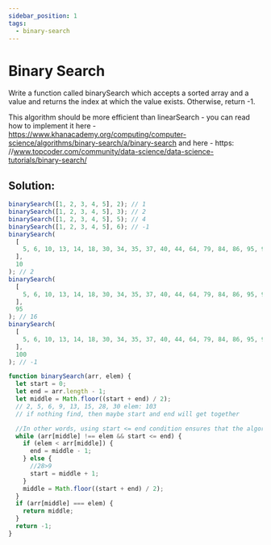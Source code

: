```yaml
---
sidebar_position: 1
tags:
  - binary-search
---
```


# Binary Search

Write a function called binarySearch which accepts a sorted array and a value and returns the index at which the value exists. Otherwise, return -1.

This algorithm should be more efficient than linearSearch - you can read how to implement it here - https://www.khanacademy.org/computing/computer-science/algorithms/binary-search/a/binary-search and here - https: //www.topcoder.com/community/data-science/data-science-tutorials/binary-search/

## Solution:

```jsx
binarySearch([1, 2, 3, 4, 5], 2); // 1
binarySearch([1, 2, 3, 4, 5], 3); // 2
binarySearch([1, 2, 3, 4, 5], 5); // 4
binarySearch([1, 2, 3, 4, 5], 6); // -1
binarySearch(
  [
    5, 6, 10, 13, 14, 18, 30, 34, 35, 37, 40, 44, 64, 79, 84, 86, 95, 96, 98, 99,
  ],
  10
); // 2
binarySearch(
  [
    5, 6, 10, 13, 14, 18, 30, 34, 35, 37, 40, 44, 64, 79, 84, 86, 95, 96, 98, 99,
  ],
  95
); // 16
binarySearch(
  [
    5, 6, 10, 13, 14, 18, 30, 34, 35, 37, 40, 44, 64, 79, 84, 86, 95, 96, 98, 99,
  ],
  100
); // -1

function binarySearch(arr, elem) {
  let start = 0;
  let end = arr.length - 1;
  let middle = Math.floor((start + end) / 2);
  // 2, 5, 6, 9, 13, 15, 28, 30 elem: 103
  // if nothing find, then maybe start and end will get together

  //In other words, using start <= end condition ensures that the algorithm will search the entire range of the array even if the element is at the last position in the array, whereas using start < end would stop the search before considering the last index.
  while (arr[middle] !== elem && start <= end) {
    if (elem < arr[middle]) {
      end = middle - 1;
    } else {
      //28>9
      start = middle + 1;
    }
    middle = Math.floor((start + end) / 2);
  }
  if (arr[middle] === elem) {
    return middle;
  }
  return -1;
}
```
